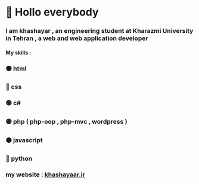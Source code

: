 # :wave: Hollo everybody
### I am khashayar , an engineering student at Kharazmi University in Tehran , a web and web application developer ###
#### My skills : ####
### 🟠 html
### 🔵 css
### 🟢 c#
### 🟣 php ( php-oop , php-mvc , wordpress )
### 🟠 javascript
### 🔵 python 
### my website : [khashayaar.ir](https://khashayaar.ir)
